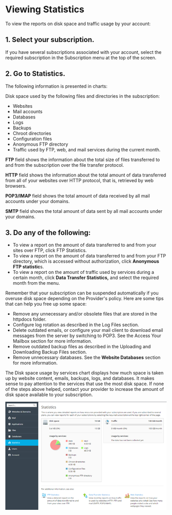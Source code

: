 # Viewing Statistics
To view the reports on disk space and traffic usage by your account:

## 1. Select your subscription.
If you have several subscriptions associated with your account, select the required subscription in the Subscription menu at the top of the screen.

## 2. Go to Statistics.

The following information is presented in charts:

Disk space used by the following files and directories in the subscription:
- Websites
- Mail accounts
- Databases
- Logs
- Backups
- Chroot directories
- Configuration files
- Anonymous FTP directory
- Traffic used by FTP, web, and mail services during the current month.

**FTP** field shows the information about the total size of files transferred to and from the subscription over the file transfer protocol.

**HTTP** field shows the information about the total amount of data transferred from all of your websites over HTTP protocol, that is, retrieved by web browsers.

**POP3/IMAP** field shows the total amount of data received by all mail accounts under your domains.

**SMTP** field shows the total amount of data sent by all mail accounts under your domains.

## 3. Do any of the following:

- To view a report on the amount of data transferred to and from your sites over FTP, click FTP Statistics.
- To view a report on the amount of data transferred to and from your FTP directory, which is accessed without authorization, click **Anonymous FTP statistic**s.
- To view a report on the amount of traffic used by services during a certain month, click **Data Transfer Statistics,** and select the required month from the menu.

Remember that your subscription can be suspended automatically if you overuse disk space depending on the Provider's policy. Here are some tips that can help you free up some space:

- Remove any unnecessary and/or obsolete files that are stored in the httpdocs folder.
- Configure log rotation as described in the Log Files section.
- Delete outdated emails, or configure your mail client to download email messages from the server by switching to POP3. See the Access Your Mailbox section for more information.
- Remove outdated backup files as described in the Uploading and Downloading Backup Files section.
- Remove unnecessary databases. See the **Website Databases** section for more information.

The Disk space usage by services chart displays how much space is taken up by website content, emails, backups, logs, and databases. It makes sense to pay attention to the services that use the most disk space. If none of the steps above helped, contact your provider to increase the amount of disk space available to your subscription.

![view-statistics.png](/.attachments/view-statistics-471543ad-9c84-4ec8-9d06-a1e29778bd42.png)
